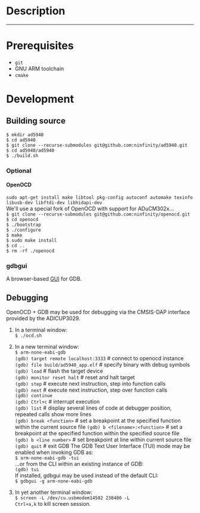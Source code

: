 
# Description

----
# Prerequisites
- `git`
- GNU ARM toolchain
- `cmake`

# Development  
## Building source
`$ mkdir ad5940`  
`$ cd ad5940`  
`$ git clone --recurse-submodules git@github.com:ninfinity/ad5940.git`  
`$ cd ad5940/ad5940`  
`$ ./build.sh`  

### Optional
#### OpenOCD
`sudo apt-get install make libtool pkg-config autoconf automake texinfo libusb-dev libftdi-dev libhidapi-dev`  
We'll use a special fork of OpenOCD with support for ADuCM302x...  
`$ git clone --recurse-submodules git@github.com:ninfinity/openocd.git`  
`$ cd openocd`  
`$ ./bootstrap`  
`$ ./configure`  
`$ make`  
`$ sudo make install`  
`$ cd ..`  
`$ rm -rf ./openocd`  

### gdbgui
A browser-based [GUI](https://www.gdbgui.com) for GDB.  

## Debugging  

OpenOCD + GDB may be used for debugging via the CMSIS-DAP interface provided by the ADICUP3029.  

1. In a terminal window:  
`$ ./ocd.sh`  

1. In a new terminal window:  
`$ arm-none-eabi-gdb`  
`(gdb) target remote localhost:3333`  # connect to openocd instance  
`(gdb) file build/ad5940_app.elf`  # specify binary with debug symbols  
`(gdb) load`  # flash the target device  
`(gdb) monitor reset halt`  # reset and halt target  
`(gdb) step`  # execute next instruction, step into function calls  
`(gdb) next`  # execute next instruction, step over function calls  
`(gdb) continue`  
`(gdb) Ctrl+c`  # interrupt execution  
`(gdb) list`  # display several lines of code at debugger position, repeated calls show more lines  
`(gdb) break <function>`  # set a breakpoint at the specified function within the current source file
`(gdb) b <filename>:<function>`  # set a breakpoint at the specified function within the specified source file
`(gdb) b <line number>`  # set breakpoint at line within current source file  
`(gdb) quit`  # exit GDB
The GDB Text User Interface (TUI) mode may be enabled when invoking GDB as:  
`$ arm-none-eabi-gdb -tui`  
...or from the CLI within an existing instance of GDB:  
`(gdb) tui`  
If installed, gdbgui may be used instead of the default CLI:  
`$ gdbgui -g arm-none-eabi-gdb`  

1. In yet another terminal window:  
`$ screen -L /dev/cu.usbmodem14502 230400 -L`  
`Ctrl+a,k` to kill screen session.  

